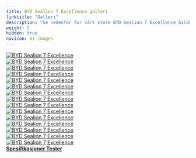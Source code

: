 ```yaml
---
title: BYD Sealion 7 Excellence galleri
linktitle: "Galleri"
description: "Se nedenfor for vårt store BYD Sealion 7 Excellence bildegalleri. Klikk på bildene for høyoppløselige versjoner."
weight: 5
hidden: true
navicon: bi-images
---
```

<!-- markdownlint-disable MD033 -->
<div class="row" id ="my-gallery">
	<div class="pswp-grid-item col-6 col-md-4">
		<a href="https://media.evkx.net/multimedia/models/byd/sealion_7/sealion_7_excellence/details_1.jpg"
data-pswp-src="https://media.evkx.net/multimedia/models/byd/sealion_7/sealion_7_excellence/details_1.jpg"
data-pswp-width="3000"
data-pswp-height="2064" 
target="_blank">
			<img src="https://media.evkx.net/multimedia/models/byd/sealion_7/sealion_7_excellence/details_1_xst.jpg" alt="BYD Sealion 7 Excellence" class="img-fluid " />
		</a>
	</div>
	<div class="pswp-grid-item col-6 col-md-4">
		<a href="https://media.evkx.net/multimedia/models/byd/sealion_7/sealion_7_excellence/exterior_1.jpg"
data-pswp-src="https://media.evkx.net/multimedia/models/byd/sealion_7/sealion_7_excellence/exterior_1.jpg"
data-pswp-width="3000"
data-pswp-height="1726" 
target="_blank">
			<img src="https://media.evkx.net/multimedia/models/byd/sealion_7/sealion_7_excellence/exterior_1_xst.jpg" alt="BYD Sealion 7 Excellence" class="img-fluid " />
		</a>
	</div>
	<div class="pswp-grid-item col-6 col-md-4">
		<a href="https://media.evkx.net/multimedia/models/byd/sealion_7/sealion_7_excellence/exterior_2.jpg"
data-pswp-src="https://media.evkx.net/multimedia/models/byd/sealion_7/sealion_7_excellence/exterior_2.jpg"
data-pswp-width="3000"
data-pswp-height="1687" 
target="_blank">
			<img src="https://media.evkx.net/multimedia/models/byd/sealion_7/sealion_7_excellence/exterior_2_xst.jpg" alt="BYD Sealion 7 Excellence" class="img-fluid " />
		</a>
	</div>
	<div class="pswp-grid-item col-6 col-md-4">
		<a href="https://media.evkx.net/multimedia/models/byd/sealion_7/sealion_7_excellence/exterior_3.jpg"
data-pswp-src="https://media.evkx.net/multimedia/models/byd/sealion_7/sealion_7_excellence/exterior_3.jpg"
data-pswp-width="3000"
data-pswp-height="1687" 
target="_blank">
			<img src="https://media.evkx.net/multimedia/models/byd/sealion_7/sealion_7_excellence/exterior_3_xst.jpg" alt="BYD Sealion 7 Excellence" class="img-fluid " />
		</a>
	</div>
	<div class="pswp-grid-item col-6 col-md-4">
		<a href="https://media.evkx.net/multimedia/models/byd/sealion_7/sealion_7_excellence/exterior_4.jpg"
data-pswp-src="https://media.evkx.net/multimedia/models/byd/sealion_7/sealion_7_excellence/exterior_4.jpg"
data-pswp-width="3000"
data-pswp-height="1687" 
target="_blank">
			<img src="https://media.evkx.net/multimedia/models/byd/sealion_7/sealion_7_excellence/exterior_4_xst.jpg" alt="BYD Sealion 7 Excellence" class="img-fluid " />
		</a>
	</div>
	<div class="pswp-grid-item col-6 col-md-4">
		<a href="https://media.evkx.net/multimedia/models/byd/sealion_7/sealion_7_excellence/frontseats_1.jpg"
data-pswp-src="https://media.evkx.net/multimedia/models/byd/sealion_7/sealion_7_excellence/frontseats_1.jpg"
data-pswp-width="3000"
data-pswp-height="1789" 
target="_blank">
			<img src="https://media.evkx.net/multimedia/models/byd/sealion_7/sealion_7_excellence/frontseats_1_xst.jpg" alt="BYD Sealion 7 Excellence" class="img-fluid " />
		</a>
	</div>
	<div class="pswp-grid-item col-6 col-md-4">
		<a href="https://media.evkx.net/multimedia/models/byd/sealion_7/sealion_7_excellence/headlights_1.jpg"
data-pswp-src="https://media.evkx.net/multimedia/models/byd/sealion_7/sealion_7_excellence/headlights_1.jpg"
data-pswp-width="3000"
data-pswp-height="1854" 
target="_blank">
			<img src="https://media.evkx.net/multimedia/models/byd/sealion_7/sealion_7_excellence/headlights_1_xst.jpg" alt="BYD Sealion 7 Excellence" class="img-fluid " />
		</a>
	</div>
	<div class="pswp-grid-item col-6 col-md-4">
		<a href="https://media.evkx.net/multimedia/models/byd/sealion_7/sealion_7_excellence/interior_1.jpg"
data-pswp-src="https://media.evkx.net/multimedia/models/byd/sealion_7/sealion_7_excellence/interior_1.jpg"
data-pswp-width="3000"
data-pswp-height="2000" 
target="_blank">
			<img src="https://media.evkx.net/multimedia/models/byd/sealion_7/sealion_7_excellence/interior_1_xst.jpg" alt="BYD Sealion 7 Excellence" class="img-fluid " />
		</a>
	</div>
	<div class="pswp-grid-item col-6 col-md-4">
		<a href="https://media.evkx.net/multimedia/models/byd/sealion_7/sealion_7_excellence/interior_2.jpg"
data-pswp-src="https://media.evkx.net/multimedia/models/byd/sealion_7/sealion_7_excellence/interior_2.jpg"
data-pswp-width="3000"
data-pswp-height="2000" 
target="_blank">
			<img src="https://media.evkx.net/multimedia/models/byd/sealion_7/sealion_7_excellence/interior_2_xst.jpg" alt="BYD Sealion 7 Excellence" class="img-fluid " />
		</a>
	</div>
	<div class="pswp-grid-item col-6 col-md-4">
		<a href="https://media.evkx.net/multimedia/models/byd/sealion_7/sealion_7_excellence/main_1.jpg"
data-pswp-src="https://media.evkx.net/multimedia/models/byd/sealion_7/sealion_7_excellence/main_1.jpg"
data-pswp-width="3000"
data-pswp-height="1687" 
target="_blank">
			<img src="https://media.evkx.net/multimedia/models/byd/sealion_7/sealion_7_excellence/main_1_xst.jpg" alt="BYD Sealion 7 Excellence" class="img-fluid " />
		</a>
	</div>
	<div class="pswp-grid-item col-6 col-md-4">
		<a href="https://media.evkx.net/multimedia/models/byd/sealion_7/sealion_7_excellence/rearlights_1.jpg"
data-pswp-src="https://media.evkx.net/multimedia/models/byd/sealion_7/sealion_7_excellence/rearlights_1.jpg"
data-pswp-width="3000"
data-pswp-height="1620" 
target="_blank">
			<img src="https://media.evkx.net/multimedia/models/byd/sealion_7/sealion_7_excellence/rearlights_1_xst.jpg" alt="BYD Sealion 7 Excellence" class="img-fluid " />
		</a>
	</div>
	<div class="pswp-grid-item col-6 col-md-4">
		<a href="https://media.evkx.net/multimedia/models/byd/sealion_7/sealion_7_excellence/screens_1.jpg"
data-pswp-src="https://media.evkx.net/multimedia/models/byd/sealion_7/sealion_7_excellence/screens_1.jpg"
data-pswp-width="3000"
data-pswp-height="1785" 
target="_blank">
			<img src="https://media.evkx.net/multimedia/models/byd/sealion_7/sealion_7_excellence/screens_1_xst.jpg" alt="BYD Sealion 7 Excellence" class="img-fluid " />
		</a>
	</div>
	<div class="pswp-grid-item col-6 col-md-4">
		<a href="https://media.evkx.net/multimedia/models/byd/sealion_7/sealion_7_excellence/trunk_1.jpg"
data-pswp-src="https://media.evkx.net/multimedia/models/byd/sealion_7/sealion_7_excellence/trunk_1.jpg"
data-pswp-width="3000"
data-pswp-height="1877" 
target="_blank">
			<img src="https://media.evkx.net/multimedia/models/byd/sealion_7/sealion_7_excellence/trunk_1_xst.jpg" alt="BYD Sealion 7 Excellence" class="img-fluid " />
		</a>
	</div>
	<div class="pswp-grid-item col-6 col-md-4">
		<a href="https://media.evkx.net/multimedia/models/byd/sealion_7/sealion_7_excellence/trunk_2.jpg"
data-pswp-src="https://media.evkx.net/multimedia/models/byd/sealion_7/sealion_7_excellence/trunk_2.jpg"
data-pswp-width="3000"
data-pswp-height="2000" 
target="_blank">
			<img src="https://media.evkx.net/multimedia/models/byd/sealion_7/sealion_7_excellence/trunk_2_xst.jpg" alt="BYD Sealion 7 Excellence" class="img-fluid " />
		</a>
	</div>
	<div class="pswp-grid-item col-6 col-md-4">
		<a href="https://media.evkx.net/multimedia/models/byd/sealion_7/sealion_7_excellence/wheels_1.jpg"
data-pswp-src="https://media.evkx.net/multimedia/models/byd/sealion_7/sealion_7_excellence/wheels_1.jpg"
data-pswp-width="3000"
data-pswp-height="2000" 
target="_blank">
			<img src="https://media.evkx.net/multimedia/models/byd/sealion_7/sealion_7_excellence/wheels_1_xst.jpg" alt="BYD Sealion 7 Excellence" class="img-fluid " />
		</a>
	</div>
</div>
<script type="module">
  import PhotoSwipeLightbox from '/js/photoswipe-lightbox.esm.js';
    const lightbox = new PhotoSwipeLightbox({
       gallery: '#my-gallery',
        children: 'a',
        pswpModule: () => import('/js/photoswipe.esm.js')
    });
lightbox.init();
</script>
<div class="mt-3 mb-3">
<a href="../specifications/" class="text-decoration-none text-black">
<strong><i class="bi-arrow-left"></i> Spesifikasjoner </strong>
</a>
<a href="../reviews/" class="text-decoration-none text-black float-end">
<strong>Tester <i class="bi-arrow-right"></i></strong>
</a>
</div>
